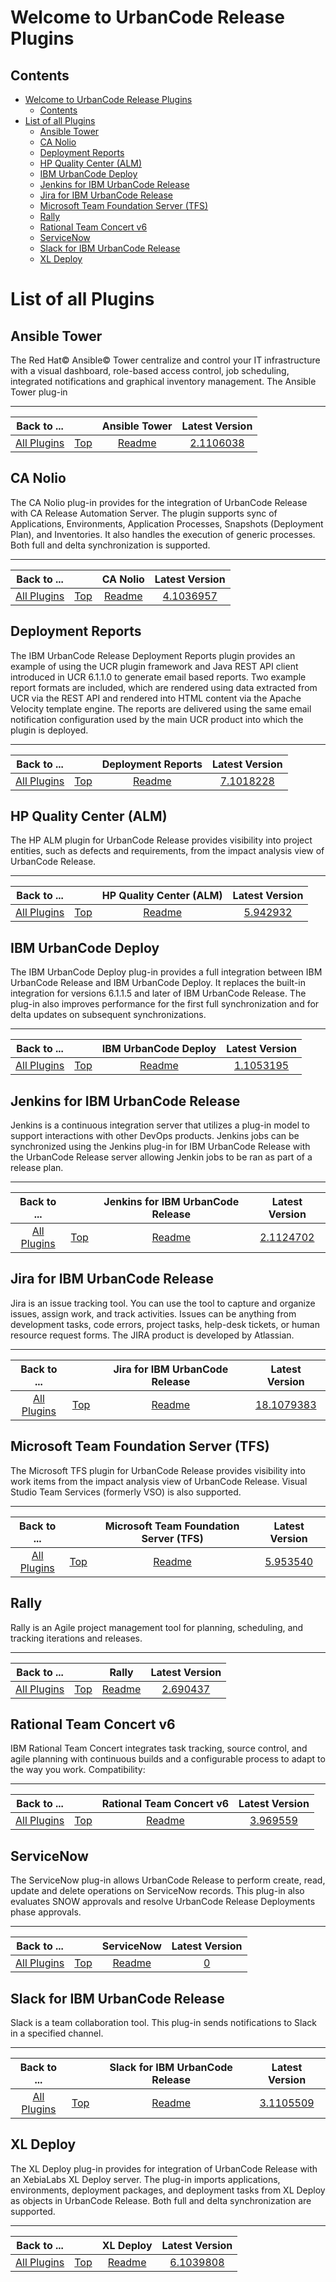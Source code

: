 
# Welcome to UrbanCode Release Plugins

## Contents

- [Welcome to UrbanCode Release Plugins](#welcome-to-urbancode-release-plugins)
	- [Contents](#contents)
- [List of all Plugins](#list-of-all-plugins)
	- [Ansible Tower](#ansible-tower)
	- [CA Nolio](#ca-nolio)
	- [Deployment Reports](#deployment-reports)
	- [HP Quality Center (ALM)](#hp-quality-center-alm)
	- [IBM UrbanCode Deploy](#ibm-urbancode-deploy)
	- [Jenkins for IBM UrbanCode Release](#jenkins-for-ibm-urbancode-release)
	- [Jira for IBM UrbanCode Release](#jira-for-ibm-urbancode-release)
	- [Microsoft Team Foundation Server (TFS)](#microsoft-team-foundation-server-tfs)
	- [Rally](#rally)
	- [Rational Team Concert v6](#rational-team-concert-v6)
	- [ServiceNow](#servicenow)
	- [Slack for IBM UrbanCode Release](#slack-for-ibm-urbancode-release)
	- [XL Deploy](#xl-deploy)

# List of all Plugins

## Ansible Tower

The Red Hat© Ansible© Tower centralize and control your IT infrastructure with a visual dashboard, role-based access  control, job scheduling, integrated notifications and graphical inventory management. The Ansible Tower plug-in

---

|Back to ...||Ansible Tower |Latest Version|
| :---: | :---: | :---: | :---: |
|[All Plugins](../index.md)|[Top](#contents)|[Readme](ucr-plugin-ansible/README.md)|[2.1106038](https://raw.githubusercontent.com/UrbanCode/IBM-UCR-PLUGINS/main/files/ucr-plugin-ansible/ucr-plugin-ansible-tower-2.1106038.zip)|

## CA Nolio

The CA Nolio plug-in provides for the integration of UrbanCode Release with CA Release Automation Server. The plugin  supports sync of Applications, Environments, Application Processes, Snapshots (Deployment Plan), and Inventories. It  also handles the execution of generic processes. Both full and delta synchronization is supported.

---

|Back to ...||CA Nolio |Latest Version|
| :---: | :---: | :---: | :---: |
|[All Plugins](../index.md)|[Top](#contents)|[Readme](ucr-plugin-nolio/README.md)|[4.1036957](https://raw.githubusercontent.com/UrbanCode/IBM-UCR-PLUGINS/main/files/ucr-plugin-nolio/ucr-plugin-nolio-4.1036957.zip)|

## Deployment Reports

The IBM UrbanCode Release Deployment Reports plugin provides an example of using the UCR plugin framework and Java REST  API client introduced in UCR 6.1.1.0 to generate email based reports. Two example report formats are included, which are  rendered using data extracted from UCR via the REST API and rendered into HTML content via the Apache Velocity template  engine. The reports are delivered using the same email notification configuration used by the main UCR product into  which the plugin is deployed.

---

|Back to ...||Deployment Reports |Latest Version|
| :---: | :---: | :---: | :---: |
|[All Plugins](../index.md)|[Top](#contents)|[Readme](DeployReport/README.md)|[7.1018228](https://raw.githubusercontent.com/UrbanCode/IBM-UCR-PLUGINS/main/files/DeployReport/ucr-plugin-deployment-reports-7.1018228.zip)|

## HP Quality Center (ALM)

The HP ALM plugin for UrbanCode Release provides visibility into project entities, such as defects and requirements,  from the impact analysis view of UrbanCode Release.

---

|Back to ...||HP Quality Center (ALM) |Latest Version|
| :---: | :---: | :---: | :---: |
|[All Plugins](../index.md)|[Top](#contents)|[Readme](ucr-plugin-hp-alm/README.md)|[5.942932](https://raw.githubusercontent.com/UrbanCode/IBM-UCR-PLUGINS/main/files/ucr-plugin-hp-alm/HP-ALM-5.942932.zip)|

## IBM UrbanCode Deploy

The IBM UrbanCode Deploy plug-in provides a full integration between IBM UrbanCode Release and IBM UrbanCode Deploy. It  replaces the built-in integration for versions 6.1.1.5 and later of IBM UrbanCode Release. The plug-in also improves  performance for the first full synchronization and for delta updates on subsequent synchronizations.

---

|Back to ...||IBM UrbanCode Deploy |Latest Version|
| :---: | :---: | :---: | :---: |
|[All Plugins](../index.md)|[Top](#contents)|[Readme](ibm-urbancode-deploy/README.md)|[1.1053195](https://github.com/UrbanCode/IBM-UCR-PLUGINS/blob/main/files/ucr-plugin-deploy/ucr-plugin-deploy-1.1053195.zip)|

## Jenkins for IBM UrbanCode Release

Jenkins is a continuous integration server that utilizes a plug-in model to support interactions with other DevOps  products. Jenkins jobs can be synchronized using the Jenkins plug-in for IBM UrbanCode Release with the UrbanCode  Release server allowing Jenkin jobs to be ran as part of a release plan.

---

|Back to ...||Jenkins for IBM UrbanCode Release |Latest Version|
| :---: | :---: | :---: | :---: |
|[All Plugins](../index.md)|[Top](#contents)|[Readme](ucr-jenkins-ci/README.md)|[2.1124702](https://raw.githubusercontent.com/UrbanCode/IBM-UCR-PLUGINS/main/files/ucr-jenkins-ci/plugins-ucr-jenkins-ci-2.1124702.zip)|

## Jira for IBM UrbanCode Release

Jira is an issue tracking tool. You can use the tool to capture and organize issues, assign work, and track activities.  Issues can be anything from development tasks, code errors, project tasks, help-desk tickets, or human resource request  forms. The JIRA product is developed by Atlassian.

---

|Back to ...||Jira for IBM UrbanCode Release |Latest Version|
| :---: | :---: | :---: | :---: |
|[All Plugins](../index.md)|[Top](#contents)|[Readme](ucr-plugin-jira/README.md)|[18.1079383](https://raw.githubusercontent.com/UrbanCode/IBM-UCR-PLUGINS/main/files/ucr-plugin-jira/ucr-plugin-jira-18.1079383.zip)|

## Microsoft Team Foundation Server (TFS)

The Microsoft TFS plugin for UrbanCode Release provides visibility into work items from the impact analysis view of  UrbanCode Release. Visual Studio Team Services (formerly VSO) is also supported.

---

|Back to ...||Microsoft Team Foundation Server (TFS) |Latest Version|
| :---: | :---: | :---: | :---: |
|[All Plugins](../index.md)|[Top](#contents)|[Readme](ucr-plugin-tfs/README.md)|[5.953540](https://raw.githubusercontent.com/UrbanCode/IBM-UCR-PLUGINS/main/files/ucr-plugin-tfs/ucr-plugin-tfs-5.953540.zip)|

## Rally

Rally is an Agile project management tool for planning, scheduling, and tracking iterations and releases.

---

|Back to ...||Rally |Latest Version|
| :---: | :---: | :---: | :---: |
|[All Plugins](../index.md)|[Top](#contents)|[Readme](Rally/README.md)|[2.690437](https://raw.githubusercontent.com/UrbanCode/IBM-UCR-PLUGINS/main/files/Rally/ucr-plugin-rally-2.690437.zip)|

## Rational Team Concert v6

IBM Rational Team Concert integrates task tracking, source control, and agile planning with continuous builds and a  configurable process to adapt to the way you work. Compatibility:

---

|Back to ...||Rational Team Concert v6 |Latest Version|
| :---: | :---: | :---: | :---: |
|[All Plugins](../index.md)|[Top](#contents)|[Readme](RTC/README.md)|[3.969559](https://raw.githubusercontent.com/UrbanCode/IBM-UCR-PLUGINS/main/files/RTC/ucr-plugin-rtc-3.969559.zip)|

## ServiceNow

The ServiceNow plug-in allows UrbanCode Release to perform create, read, update and delete operations on ServiceNow  records. This plug-in also evaluates SNOW approvals and resolve UrbanCode Release Deployments phase approvals.

---

|Back to ...||ServiceNow |Latest Version|
| :---: | :---: | :---: | :---: |
|[All Plugins](../index.md)|[Top](#contents)|[Readme](servicenow-4/README.md)|[0]()|

## Slack for IBM UrbanCode Release

Slack is a team collaboration tool. This plug-in sends notifications to Slack in a specified channel.

---

|Back to ...||Slack for IBM UrbanCode Release |Latest Version|
| :---: | :---: | :---: | :---: |
|[All Plugins](../index.md)|[Top](#contents)|[Readme](ucr-plugin-slack/README.md)|[3.1105509](https://raw.githubusercontent.com/UrbanCode/IBM-UCR-PLUGINS/main/files/ucr-plugin-slack/ucr-plugin-slack-3.1105509.zip)|

## XL Deploy

The XL Deploy plug-in provides for integration of UrbanCode Release with an XebiaLabs XL Deploy server. The plug-in  imports applications, environments, deployment packages, and deployment tasks from XL Deploy as objects in UrbanCode  Release. Both full and delta synchronization are supported.

---

|Back to ...||XL Deploy |Latest Version|
| :---: | :---: | :---: | :---: |
|[All Plugins](../index.md)|[Top](#contents)|[Readme](ucr-xl-deploy/README.md)|[6.1039808](https://raw.githubusercontent.com/UrbanCode/IBM-UCR-PLUGINS/main/files/ucr-xl-deploy/plugins-ucr-xl-deploy-6.1039808.zip)|
